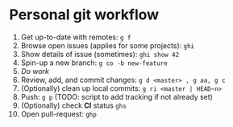 # Personal git workflow

1. Get up-to-date with remotes: `g f`
1. Browse open issues (applies for some projects): `ghi`
1. Show details of issue (sometimes): `ghi show 42`
1. Spin-up a new branch: `g co -b new-feature`
1. _Do work_
1. Review, add, and commit changes: `g d <master> , g aa, g c`
1. (Optionally) clean up local commits: `g ri <master | HEAD~n>`
1. Push: `g p` (TODO: script to add tracking if not already set)
1. (Optionally) check **CI** status `ghs`
1. Open pull-request: `ghp`
